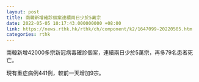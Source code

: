 ```yaml
---
layout: post
title: 南韓新增確診個案連續兩日少於5萬宗
date: 2022-05-05 10:17:43.000000000 +08:00
link: https://news.rthk.hk/rthk/ch/component/k2/1647099-20220505.htm
categories: rthk
---
```


南韓新增42000多宗新冠病毒確診個案，連續兩日少於5萬宗，再多79名患者死亡。

現有重症病例441例，較前一天增加9宗。
